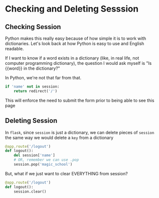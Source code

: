 # Checking and Deleting Sesssion

## Checking Session

Python makes this really easy because of how simple it is to work with dictionaries. Let's look back at how Python is easy to use and English readable.

If I want to know if a word exists in a dictionary (like, in real life, not computer programming dictionary), the question I would ask myself is "Is {{word}} in the dictionary?"

In Python, we're not that far from that.

```py
if 'name' not in session:
    return redirect('/')
```

This will enforce the need to submit the form prior to being able to see this page

## Deleting Session

In `flask`, since `session` is just a dictionary, we can delete pieces of `session` the same way we would delete a `key` from a dictionary

```py
@app.route('/logout')
def logout():
    del session['name']
    # OR, remember we can use .pop
    session.pop('magic_school')
```

But, what if we just want to clear EVERYTHING from session?

```py
@app.route('/logout')
def logout():
    session.clear()
```